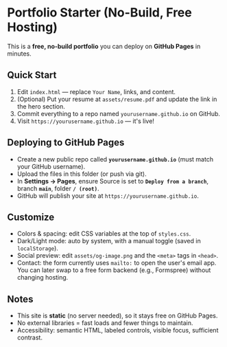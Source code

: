 # Portfolio Starter (No-Build, Free Hosting)

This is a **free, no‑build portfolio** you can deploy on **GitHub Pages** in minutes.

## Quick Start

1. Edit `index.html` — replace `Your Name`, links, and content.
2. (Optional) Put your resume at `assets/resume.pdf` and update the link in the hero section.
3. Commit everything to a repo named `yourusername.github.io` on GitHub.
4. Visit `https://yourusername.github.io` — it's live!

## Deploying to GitHub Pages

- Create a new public repo called **`yourusername.github.io`** (must match your GitHub username).
- Upload the files in this folder (or push via git).
- In **Settings → Pages**, ensure Source is set to **`Deploy from a branch`**, branch **`main`**, folder **`/ (root)`**.
- GitHub will publish your site at `https://yourusername.github.io`.

## Customize

- Colors & spacing: edit CSS variables at the top of `styles.css`.
- Dark/Light mode: auto by system, with a manual toggle (saved in `localStorage`).
- Social preview: edit `assets/og-image.png` and the `<meta>` tags in `<head>`.
- Contact: the form currently uses `mailto:` to open the user's email app. You can later swap to a free form backend (e.g., Formspree) without changing hosting.

## Notes

- This site is **static** (no server needed), so it stays free on GitHub Pages.
- No external libraries = fast loads and fewer things to maintain.
- Accessibility: semantic HTML, labeled controls, visible focus, sufficient contrast.
